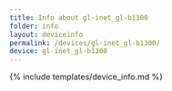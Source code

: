 ```yaml
---
title: Info about gl-inet_gl-b1300
folder: info
layout: deviceinfo
permalink: /devices/gl-inet_gl-b1300/
device: gl-inet_gl-b1300
---
```

{% include templates/device_info.md %}
